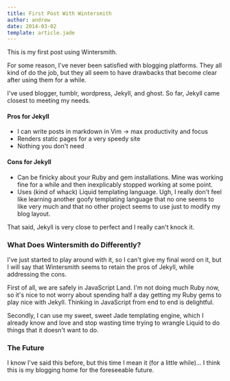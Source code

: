 ```yaml
---
title: First Post With Wintersmith
author: andrew
date: 2014-03-02
template: article.jade
---
```


This is my first post using Wintersmith.

For some reason, I've never been satisfied with blogging platforms. They all
kind of do the job, but they all seem to have drawbacks that become clear after
using them for a while.

I've used blogger, tumblr, wordpress, Jekyll, and ghost. So far, Jekyll came
closest to meeting my needs.

#### Pros for Jekyll

- I can write posts in markdown in Vim -> max productivity and focus
- Renders static pages for a very speedy site
- Nothing you don't need

#### Cons for Jekyll

- Can be finicky about your Ruby and gem installations. Mine was working fine
  for a while and then inexplicably stopped working at some point.
- Uses (kind of whack) Liquid templating language. Ugh, I really don't feel like
  learning another goofy templating language that no one seems to like very much
  and that no other project seems to use just to modify my blog layout.

That said, Jekyll is very close to perfect and I really can't knock it.

### What Does Wintersmith do Differently?

I've just started to play around with it, so I can't give my final word on it,
but I will say that Wintersmith seems to retain the pros of Jekyll, while
addressing the cons.

First of all, we are safely in JavaScript Land. I'm not doing much Ruby now, so
it's nice to not worry about spending half a day getting my Ruby gems to play nice
with Jekyll. Thinking in JavaScript from end to end is delightful.

Secondly, I can use my sweet, sweet Jade templating engine, which I already know
and love and stop wasting time trying to wrangle Liquid to do things that it
doesn't want to do.

### The Future

I know I've said this before, but this time I mean it (for a little while)...
I think this is my blogging home for the foreseeable future.
